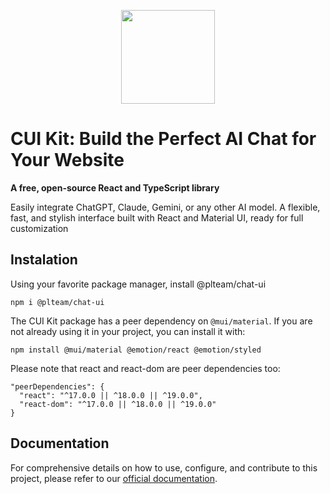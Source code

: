 <p align="center">
  <a href="https://cuikit.com" rel="noopener" target="_blank"><img width="150" height="150" src="https://examples.cuikit.com/landing/logo_300x300.png"></a>
</p>

# CUI Kit: Build the Perfect AI Chat for Your Website

**A free, open-source React and TypeScript library**

Easily integrate ChatGPT, Claude, Gemini, or any other AI model. A flexible, fast, and stylish interface built with React and Material UI, ready for full customization

## Instalation

Using your favorite package manager, install @plteam/chat-ui

```
npm i @plteam/chat-ui
```

The CUI Kit package has a peer dependency on `@mui/material`. If you are not already using it in your project, you can install it with:

```
npm install @mui/material @emotion/react @emotion/styled
```

Please note that react and react-dom are peer dependencies too:

```
"peerDependencies": {
  "react": "^17.0.0 || ^18.0.0 || ^19.0.0",
  "react-dom": "^17.0.0 || ^18.0.0 || ^19.0.0"
}
```

## Documentation

For comprehensive details on how to use, configure, and contribute to this project, please refer to our [official documentation](https://docs.cuikit.com/).
